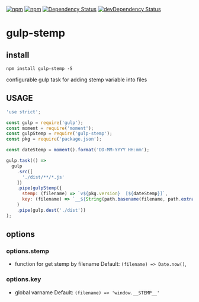 [![npm](http://img.shields.io/npm/v/gulp-stemp.svg?style=flat-square)](https://www.npmjs.com/package/gulp-stemp)
[![npm](http://img.shields.io/npm/l/gulp-stemp.svg?style=flat-square)](http://opensource.org/licenses/MIT)
[![Dependency Status](https://david-dm.org/aliaksandr-master/gulp-stemp.svg?style=flat-square)](https://david-dm.org/aliaksandr-master/gulp-stemp)
[![devDependency Status](https://david-dm.org/aliaksandr-master/gulp-stemp/dev-status.svg?style=flat-square)](https://david-dm.org/aliaksandr-master/gulp-stemp#info=devDependencies)

gulp-stemp
================

## install

```
npm install gulp-stemp -S
```

configurable gulp task for adding stemp variable into files

## USAGE
```js
'use strict';

const gulp = require('gulp');
const moment = require('moment');
const gulpStemp = require('gulp-stemp');
const pkg = require('package.json');

const dateStemp = moment().format('DD-MM-YYYY HH:mm');

gulp.task(() =>
  gulp
    .src([
      './dist/**/*.js'
    ])
    .pipe(gulpStemp({
      stemp: (filename) => `v${pkg.version}  [${dateStemp}]`,
      key: (filename) => `__${String(path.basename(filename, path.extname(filename))).toUpperCase().replace(/\W/g, '_')}_VERSION__` })
    )
    .pipe(gulp.dest('./dist'))
);
```

## options

### options.stemp
- function for get stemp by filename
Default: `(filename) => Date.now()`,

### options.key
- global varname 
Default: `(filename) => 'window.__STEMP__'`
